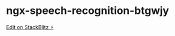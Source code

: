 # ngx-speech-recognition-btgwjy

[Edit on StackBlitz ⚡️](https://stackblitz.com/edit/ngx-speech-recognition-btgwjy)